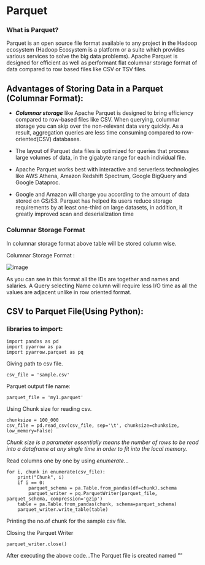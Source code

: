 # Parquet

### What is Parquet?

Parquet is an open source file format available to any project in the Hadoop ecosystem (Hadoop Ecosystem is a platform or a suite which provides various services to solve the big data problems).
Apache Parquet is designed for efficient as well as performant flat columnar storage format of data compared to row based files like CSV or TSV files.


## Advantages of Storing Data in a Parquet (Columnar Format):

* ***Columnar storage*** like Apache Parquet is designed to bring efficiency compared to row-based files like CSV.
When querying, columnar storage you can skip over the non-relevant data very quickly.
As a result, aggregation queries are less time consuming compared to row-oriented(CSV) databases.

* The layout of Parquet data files is optimized for queries that process large volumes of data, in the gigabyte range for each individual file.
* Apache Parquet works best with interactive and serverless technologies like AWS Athena, Amazon Redshift Spectrum, Google BigQuery and Google Dataproc.
* Google and Amazon will charge you according to the amount of data stored on GS/S3. Parquet has helped its users reduce storage requirements by at least one-third on large datasets, in addition, it greatly improved scan and deserialization time

### Columnar Storage Format
In columnar storage format above table will be stored column wise.

Columnar Storage Format :


![image](https://user-images.githubusercontent.com/75352450/130431311-a79f1d52-1463-4556-9415-a76bf9b910a5.png)



As you can see in this format all the IDs are together and  names and salaries. A Query selecting Name column will require less I/O time as all the values are adjacent unlike in row oriented format.

## CSV to Parquet File(Using Python):

### libraries to import:
```
import pandas as pd
import pyarrow as pa
import pyarrow.parquet as pq
```
Giving path to csv file.
```
csv_file = 'sample.csv'
```
Parquet output file name:
```
parquet_file = 'my1.parquet'
```
Using Chunk size for reading csv.
```
chunksize = 100_000
csv_file = pd.read_csv(csv_file, sep='\t', chunksize=chunksize, low_memory=False)
```
_Chunk size is a  parameter essentially means the number of rows to be read into a dataframe at any single time in order to fit into the local memory._

Read columns one by one by using _enumerate_...
```
for i, chunk in enumerate(csv_file):
    print("Chunk", i)
    if i == 0: 
        parquet_schema = pa.Table.from_pandas(df=chunk).schema
        parquet_writer = pq.ParquetWriter(parquet_file, parquet_schema, compression='gzip')
    table = pa.Table.from_pandas(chunk, schema=parquet_schema)
    parquet_writer.write_table(table)
```
Printing the no.of chunk for the sample csv file.

Closing the Parquet Writer
```
parquet_writer.close()
```

After executing the above code...The Parquet file is created named _""_




